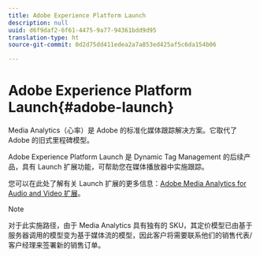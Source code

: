```yaml
---
title: Adobe Experience Platform Launch
description: null
uuid: d6f9daf2-6f61-4475-9a77-94361bdd9d95
translation-type: ht
source-git-commit: 0d2d75dd411edea2a7a853ed425af5c6da154b06

---
```



# Adobe Experience Platform Launch{#adobe-launch}

Media Analytics（心率）是 Adobe 的标准化媒体跟踪解决方案。它取代了 Adobe 的旧式里程碑模型。

Adobe Experience Platform Launch 是 Dynamic Tag Management 的后续产品，具有 Launch 扩展功能，可帮助您在媒体播放器中实施跟踪。

您可以在此处了解有关 Launch 扩展的更多信息：[Adobe Media Analytics for Audio and Video 扩展](https://docs.adobe.com/content/help/zh-Hans/launch/using/extensions-ref/adobe-extension/media-analytics-extension/overview.translate.html)。

>[!NOTE]
>
>对于此实施路径，由于 Media Analytics 具有独有的 SKU，其定价模型已由基于服务器调用的模型变为基于媒体流的模型，因此客户将需要联系他们的销售代表/客户经理来签署新的销售订单。

